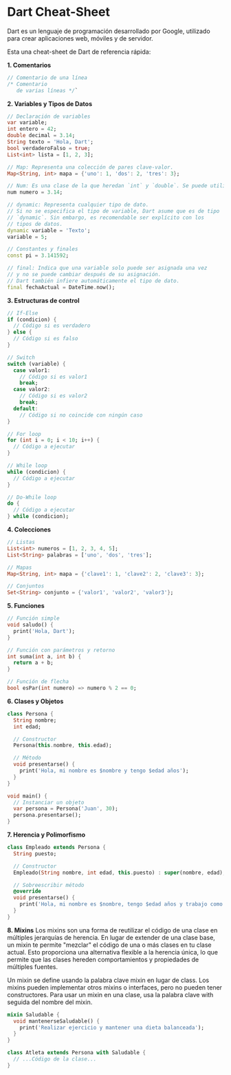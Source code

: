 # Dart Cheat-Sheet


Dart es un lenguaje de programación desarrollado por Google, utilizado para crear aplicaciones web, móviles y de servidor. 

Esta una cheat-sheet de Dart de referencia rápida:

**1.  Comentarios**

```dart
// Comentario de una línea
/* Comentario
   de varias líneas */` 
```

**2.  Variables y Tipos de Datos**


```dart
// Declaración de variables
var variable;
int entero = 42;
double decimal = 3.14;
String texto = 'Hola, Dart';
bool verdaderoFalso = true;
List<int> lista = [1, 2, 3];

// Map: Representa una colección de pares clave-valor.
Map<String, int> mapa = {'uno': 1, 'dos': 2, 'tres': 3};

// Num: Es una clase de la que heredan `int` y `double`. Se puede utilizar // para representar cualquier tipo de número.
num numero = 3.14;

// dynamic: Representa cualquier tipo de dato. 
// Si no se especifica el tipo de variable, Dart asume que es de tipo 
// `dynamic`. Sin embargo, es recomendable ser explícito con los 
// tipos de datos.
dynamic variable = 'Texto';
variable = 5;

// Constantes y finales
const pi = 3.141592;

// final: Indica que una variable solo puede ser asignada una vez
// y no se puede cambiar después de su asignación. 
// Dart también infiere automáticamente el tipo de dato.
final fechaActual = DateTime.now();
```

**3.  Estructuras de control**

```dart 
// If-Else
if (condicion) {
  // Código si es verdadero
} else {
  // Código si es falso
}

// Switch
switch (variable) {
  case valor1:
    // Código si es valor1
    break;
  case valor2:
    // Código si es valor2
    break;
  default:
    // Código si no coincide con ningún caso
}

// For loop
for (int i = 0; i < 10; i++) {
  // Código a ejecutar
}

// While loop
while (condicion) {
  // Código a ejecutar
}

// Do-While loop
do {
  // Código a ejecutar
} while (condicion);
```

**4.  Colecciones**

```dart
// Listas
List<int> numeros = [1, 2, 3, 4, 5];
List<String> palabras = ['uno', 'dos', 'tres'];

// Mapas
Map<String, int> mapa = {'clave1': 1, 'clave2': 2, 'clave3': 3};

// Conjuntos
Set<String> conjunto = {'valor1', 'valor2', 'valor3'};
```

**5.  Funciones**

```dart
// Función simple
void saludo() {
  print('Hola, Dart');
}

// Función con parámetros y retorno
int suma(int a, int b) {
  return a + b;
}

// Función de flecha
bool esPar(int numero) => numero % 2 == 0;
```

**6.  Clases y Objetos**


```dart
class Persona {
  String nombre;
  int edad;

  // Constructor
  Persona(this.nombre, this.edad);

  // Método
  void presentarse() {
    print('Hola, mi nombre es $nombre y tengo $edad años');
  }
}

void main() {
  // Instanciar un objeto
  var persona = Persona('Juan', 30);
  persona.presentarse();
} 
```

**7.  Herencia y Polimorfismo**



```dart
class Empleado extends Persona {
  String puesto;

  // Constructor
  Empleado(String nombre, int edad, this.puesto) : super(nombre, edad);

  // Sobreescribir método
  @override
  void presentarse() {
    print('Hola, mi nombre es $nombre, tengo $edad años y trabajo como $puesto');
  }
}
```

**8.  Mixins**
Los mixins son una forma de reutilizar el código de una clase en múltiples jerarquías de herencia. 
En lugar de extender de una clase base, un mixin te permite "mezclar" el código de una o más clases en tu clase actual. 
Esto proporciona una alternativa flexible a la herencia única, lo que permite que las clases hereden comportamientos y propiedades de múltiples fuentes.

Un mixin se define usando la palabra clave mixin en lugar de class. Los mixins pueden implementar otros mixins o interfaces, pero no pueden tener constructores. 
Para usar un mixin en una clase, usa la palabra clave with seguida del nombre del mixin.


```dart
mixin Saludable {
  void mantenerseSaludable() {
    print('Realizar ejercicio y mantener una dieta balanceada');
  }
}

class Atleta extends Persona with Saludable {
  // ...Código de la clase...
}
```
